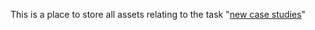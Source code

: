 This is a place to store all assets relating to the task "[new case studies](https://github.com/wpmarketingteam/Marcomms-Rolling/issues/4)"
